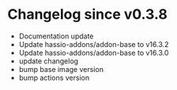 # Changelog since v0.3.8
- Documentation update 
- Update hassio-addons/addon-base to v16.3.2 
- Update hassio-addons/addon-base to v16.3.0 
- update changelog 
- bump base image version 
- bump actions version 

